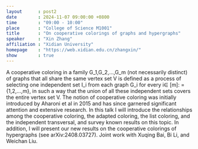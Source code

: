 ```yaml
---
layout      : post2
date        : 2024-11-07 09:00:00 +0800
time        : "09:00 - 10:00"
place       : "College of Science M1001"
title       : "On cooperative colorings of graphs and hypergraphs"
speaker     : "Xin Zhang"
affiliation : "Xidian University"
homepage    : "https://web.xidian.edu.cn/zhangxin/"
show        : true
---
```


A cooperative coloring in a family G_1,G_2,…,G_m (not necessarily distinct) of graphs that all share the same vertex set V is defined as a process of selecting one independent set I_i from each graph G_i for every i∈ [m]: = {1,2,…,m}, in such a way that the union of all these independent sets covers the entire vertex set V. The notion of cooperative coloring was initially introduced by Aharoni et al in 2015 and has since garnered significant attention and extensive research. In this talk I will introduce the relationships among the cooperative coloring, the adapted coloring, the list coloring, and the independent transversal, and survey known results on this topic. In addition, I will present our new results on the cooperative colorings of hypergraphs (see arXiv:2408.03727). Joint work with Xuqing Bai, Bi Li, and Weichan Liu.
